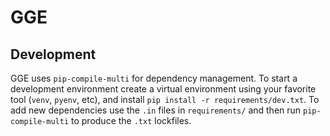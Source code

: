 # GGE

## Development

GGE uses `pip-compile-multi` for dependency management.
To start a development environment create a virtual environment
using your favorite tool (`venv`, `pyenv`, etc),
and install `pip install -r requirements/dev.txt`.
To add new dependencies use the `.in` files in `requirements/`
and then run `pip-compile-multi` to produce the `.txt` lockfiles.